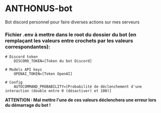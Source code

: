 # ANTHONUS-bot
Bot discord personnel pour faire diverses actions sur mes serveurs

### Fichier .env à mettre dans le root du dossier du bot (en remplaçant les valeurs entre crochets par les valeurs correspondantes):
```env
# Discord token
    DISCORD_TOKEN=[Token du bot Discord]

# Models API keys
    OPENAI_TOKEN=[Token OpenAI]

# Config
    AUTOCOMMAND_PROBABILITY=[Probabilité de déclenchement d'une interaction (double entre 0 (désactiver) et 100)]
```
**ATTENTION : Mal mettre l'une de ces valeurs déclenchera une erreur lors du démarrage du bot !**

